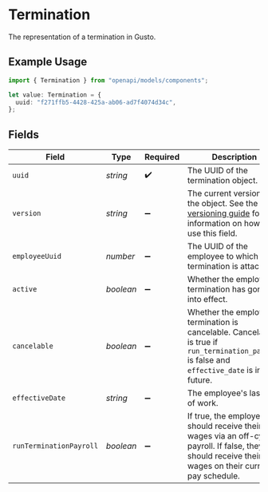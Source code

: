 # Termination

The representation of a termination in Gusto.

## Example Usage

```typescript
import { Termination } from "openapi/models/components";

let value: Termination = {
  uuid: "f271ffb5-4428-425a-ab06-ad7f4074d34c",
};
```

## Fields

| Field                                                                                                                                                             | Type                                                                                                                                                              | Required                                                                                                                                                          | Description                                                                                                                                                       |
| ----------------------------------------------------------------------------------------------------------------------------------------------------------------- | ----------------------------------------------------------------------------------------------------------------------------------------------------------------- | ----------------------------------------------------------------------------------------------------------------------------------------------------------------- | ----------------------------------------------------------------------------------------------------------------------------------------------------------------- |
| `uuid`                                                                                                                                                            | *string*                                                                                                                                                          | :heavy_check_mark:                                                                                                                                                | The UUID of the termination object.                                                                                                                               |
| `version`                                                                                                                                                         | *string*                                                                                                                                                          | :heavy_minus_sign:                                                                                                                                                | The current version of the object. See the [versioning guide](https://docs.gusto.com/embedded-payroll/docs/idempotency) for information on how to use this field. |
| `employeeUuid`                                                                                                                                                    | *number*                                                                                                                                                          | :heavy_minus_sign:                                                                                                                                                | The UUID of the employee to which this termination is attached.                                                                                                   |
| `active`                                                                                                                                                          | *boolean*                                                                                                                                                         | :heavy_minus_sign:                                                                                                                                                | Whether the employee's termination has gone into effect.                                                                                                          |
| `cancelable`                                                                                                                                                      | *boolean*                                                                                                                                                         | :heavy_minus_sign:                                                                                                                                                | Whether the employee's termination is cancelable. Cancelable is true if `run_termination_payroll` is false and `effective_date` is in the future.                 |
| `effectiveDate`                                                                                                                                                   | *string*                                                                                                                                                          | :heavy_minus_sign:                                                                                                                                                | The employee's last day of work.                                                                                                                                  |
| `runTerminationPayroll`                                                                                                                                           | *boolean*                                                                                                                                                         | :heavy_minus_sign:                                                                                                                                                | If true, the employee should receive their final wages via an off-cycle payroll. If false, they should receive their final wages on their current pay schedule.   |